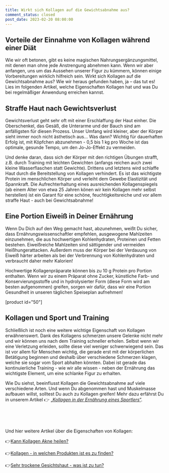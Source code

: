 ```yaml
---
title: Wirkt sich Kollagen auf die Gewichtsabnahme aus?
comment_status: closed
post_date: 2023-02-20 08:00:00
---
```

<!-- wp:heading -->
<h2>Vorteile der Einnahme von Kollagen während einer Diät</h2>
<!-- /wp:heading -->

<!-- wp:paragraph -->
<p>Wie wir oft betonen, gibt es keine magischen Nahrungsergänzungsmittel, mit denen man ohne jede Anstrengung abnehmen kann. Wenn wir aber anfangen, uns um das Aussehen unserer Figur zu kümmern, können einige Vorbereitungen wirklich hilfreich sein. Wirkt sich Kollagen auf die Gewichtsabnahme aus? Wie wir heraus gefunden haben, ja – das tut es!<br>Lies im folgenden Artikel, welche Eigenschaften Kollagen hat und was Du bei regelmäßiger Anwendung erreichen kannst.</p>
<!-- /wp:paragraph -->

<!-- wp:paragraph -->
<p></p>
<!-- /wp:paragraph -->

<!-- wp:heading -->
<h2>Straffe Haut nach Gewichtsverlust</h2>
<!-- /wp:heading -->

<!-- wp:paragraph -->
<p>Gewichtsverlust geht sehr oft mit einer Erschlaffung der Haut einher. Die Oberschenkel, das Gesäß, die Unterarme und der Bauch sind am anfälligsten für diesen Prozess. Unser Umfang wird kleiner, aber der Körper sieht immer noch nicht ästhetisch aus... Was dann? Wichtig für dauerhaften Erfolg ist, mit Köpfchen abzunehmen - 0,5 bis 1 kg pro Woche ist das optimale, gesunde Tempo, um den Jo-Jo-Effekt zu vermeiden.</p>
<!-- /wp:paragraph -->

<!-- wp:paragraph -->
<p>Und denke daran, dass sich der Körper mit den richtigen Übungen strafft, z.B. durch Training mit leichten Gewichten (anfangs reichen auch zwei kleine Wasserflaschen statt Gewichte). Drittens und letztens wird schlaffe Haut durch die Bereitstellung von Kollagen verhindert. Es ist das wichtigste Protein im menschlichen Körper und verleiht dem Gewebe Elastizität und Spannkraft. Die Aufrechterhaltung eines ausreichenden Kollagenspiegels (ab einem Alter von etwa 25 Jahren könen wir kein Kollagen mehr selbst herstellen) ist ein Garant für eine schöne, feuchtigkeitsreiche und vor allem straffe Haut - auch bei Gewichtsabnahme!</p>
<!-- /wp:paragraph -->

<!-- wp:paragraph -->
<p></p>
<!-- /wp:paragraph -->

<!-- wp:heading -->
<h2>Eine Portion Eiweiß in Deiner Ernährung</h2>
<!-- /wp:heading -->

<!-- wp:paragraph -->
<p>Wenn Du Dich auf den Weg gemacht hast, abzunehmen, weißt Du sicher, dass Ernährungswissenschaftler empfehlen, ausgewogene Mahlzeiten einzunehmen, die aus hochwertigen Kohlenhydraten, Proteinen und Fetten bestehen. Eiweißreiche Mahlzeiten sind sättigender und vermeiden Heißhungerattacken. Außerdem muss der Körper bei der Verdauung von Eiweiß härter arbeiten als bei der Verbrennung von Kohlenhydraten und verbraucht daher mehr Kalorien!</p>
<!-- /wp:paragraph -->

<!-- wp:paragraph -->
<p>Hochwertige Kollagenpräparate können bis zu 10 g Protein pro Portion enthalten. Wenn wir zu einem Präparat ohne Zucker, künstliche Farb- und Konservierungsstoffe und in hydrolysierter Form (diese Form wird am besten aufgenommen) greifen, sorgen wir dafür, dass wir eine Portion Gesundheit in unseren täglichen Speiseplan aufnehmen!</p>
<!-- /wp:paragraph -->

<!-- wp:shortcode -->
[product id="50"]
<!-- /wp:shortcode -->

<!-- wp:heading -->
<h2>Kollagen und Sport und Training</h2>
<!-- /wp:heading -->

<!-- wp:paragraph -->
<p>Schließlich ist noch eine weitere wichtige Eigenschaft von Kollagen erwähnenswert. Dank des Kollagens schmerzen unsere Gelenke nicht mehr und wir können uns nach dem Training schneller erholen. Selbst wenn wir eine Verletzung erleiden, sollte diese viel weniger schwerwiegend sein. Das ist vor allem für Menschen wichtig, die gerade erst mit der körperlichen Betätigung beginnen und deshalb über verschiedene Schmerzen klagen, welche sie sogar vom Sport abhalten könnten. Dabei ist gerade das kontinuierliche Training - wie wir alle wissen - neben der Ernährung das wichtigste Element, um eine schlanke Figur zu erhalten.</p>
<!-- /wp:paragraph -->

<!-- wp:paragraph -->
<p>Wie Du siehst, beeinflusst Kollagen die Gewichtsabnahme auf viele verschiedene Arten. Und wenn Du  abgenommen hast und Muskelmasse aufbauen willst, solltest Du auch zu Kollagen greifen! Mehr dazu erfährst Du in unserem Artikel 👉 <a href="https://primabiotic.de/kollagen-in-der-ernaehrung-von-sportlern/">„<em>Kollagen in der Ernährung eines Sportlers</em>”</a>.</p>
<!-- /wp:paragraph -->

<!-- wp:spacer {"height":"48px"} -->
<div style="height:48px" aria-hidden="true" class="wp-block-spacer"></div>
<!-- /wp:spacer -->

<!-- wp:paragraph -->
<p>Und hier weitere Artikel über die Eigenschaften von Kollagen:</p>
<!-- /wp:paragraph -->

<!-- wp:paragraph -->
<p>👉<a href="https://primabiotic.de/blogs/news/kann-kollagen-akne-heilen">Kann Kollagen Akne heilen?</a></p>
<!-- /wp:paragraph -->

<!-- wp:paragraph -->
<p>👉<a href="https://primabiotic.de/blogs/news/kollagen-in-welchen-produkten-ist-es-zu-finden">Kollagen - in welchen Produkten ist es zu finden?</a></p>
<!-- /wp:paragraph -->

<!-- wp:paragraph -->
<p>👉<a href="https://primabiotic.de/blogs/news/sehr-trockene-gesichtshaut-was-ist-zu-tun">Sehr trockene Gesichtshaut - was ist zu tun?</a></p>
<!-- /wp:paragraph -->